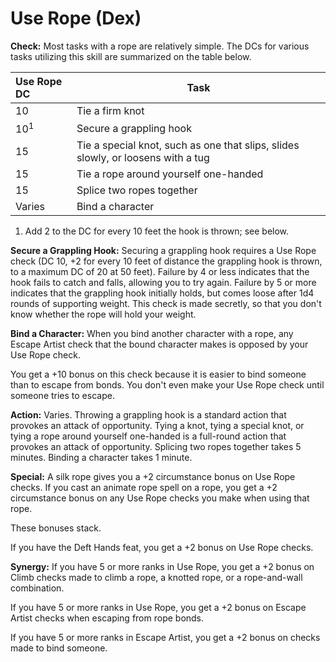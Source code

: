 # Use Rope (Dex)

**Check:** Most tasks with a rope are relatively simple. The DCs for various tasks utilizing this skill are summarized on the table below.

| Use Rope DC    | Task                                                                             |
|:-------------- | -------------------------------------------------------------------------------- |
| 10             | Tie a firm knot                                                                  |
| 10<sup>1</sup> | Secure a grappling hook                                                          |
| 15             | Tie a special knot, such as one that slips, slides slowly, or loosens with a tug |
| 15             | Tie a rope around yourself one-handed                                            |
| 15             | Splice two ropes together                                                        |
| Varies         | Bind a character                                                                 |

1) Add 2 to the DC for every 10 feet the hook is thrown; see below.

**Secure a Grappling Hook:** Securing a grappling hook requires a Use Rope check (DC 10, +2 for every 10 feet of distance the grappling hook is thrown, to a maximum DC of 20 at 50 feet). Failure by 4 or less indicates that the hook fails to catch and falls, allowing you to try again. Failure by 5 or more indicates that the grappling hook initially holds, but comes loose after 1d4 rounds of supporting weight. This check is made secretly, so that you don't know whether the rope will hold your weight.

**Bind a Character:** When you bind another character with a rope, any Escape Artist check that the bound character makes is opposed by your Use Rope check.

You get a +10 bonus on this check because it is easier to bind someone than to escape from bonds. You don't even make your Use Rope check until someone tries to escape.

**Action:** Varies. Throwing a grappling hook is a standard action that provokes an attack of opportunity. Tying a knot, tying a special knot, or tying a rope around yourself one-handed is a full-round action that provokes an attack of opportunity. Splicing two ropes together takes 5 minutes. Binding a character takes 1 minute.

**Special:** A silk rope gives you a +2 circumstance bonus on Use Rope checks. If you cast an animate rope spell on a rope, you get a +2 circumstance bonus on any Use Rope checks you make when using that rope.

These bonuses stack.

If you have the Deft Hands feat, you get a +2 bonus on Use Rope checks.

**Synergy:** If you have 5 or more ranks in Use Rope, you get a +2 bonus on Climb checks made to climb a rope, a knotted rope, or a rope-and-wall combination.

If you have 5 or more ranks in Use Rope, you get a +2 bonus on Escape Artist checks when escaping from rope bonds.

If you have 5 or more ranks in Escape Artist, you get a +2 bonus on checks made to bind someone.
